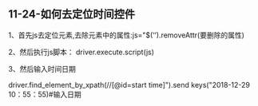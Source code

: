 ## 11-24-如何去定位时间控件

1、首先js去定位元素,去除元素中的属性:js="$(‘’).removeAttr(要删除的属性)

2、然后执行js脚本： driver.execute.script(js)

3、然后输入时间日期

driver.find_element_by_xpath(//[@id=start time]").send keys("2018-12-29 10：55：55)#输入日期
